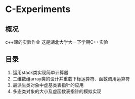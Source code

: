 # C-Experiments
## 概况
c++课的实验作业
这是湖北大学大一下学期C++实验
## 目录
1. 运用stack类实现简单计算器
2. 二维数组array类的设计并重载下标运算符、函数调用运算符
3. 最派生类对象中虚基类表指针的应用
4. 多态类对象的大小及虚函数表指针的模拟实现
